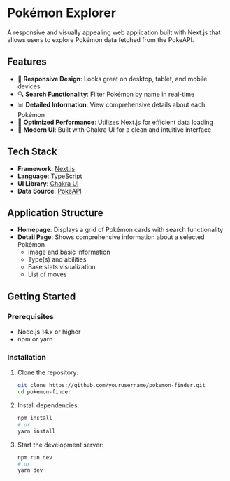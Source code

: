 # Pokémon Explorer

A responsive and visually appealing web application built with Next.js that allows users to explore Pokémon data fetched from the PokeAPI.

## Features

- 📱 **Responsive Design**: Looks great on desktop, tablet, and mobile devices
- 🔍 **Search Functionality**: Filter Pokémon by name in real-time
- 📊 **Detailed Information**: View comprehensive details about each Pokémon
- 🚀 **Optimized Performance**: Utilizes Next.js for efficient data loading
- 🎨 **Modern UI**: Built with Chakra UI for a clean and intuitive interface

## Tech Stack

- **Framework**: [Next.js](https://nextjs.org/)
- **Language**: [TypeScript](https://www.typescriptlang.org/)
- **UI Library**: [Chakra UI](https://chakra-ui.com/)
- **Data Source**: [PokeAPI](https://pokeapi.co/)

## Application Structure

- **Homepage**: Displays a grid of Pokémon cards with search functionality
- **Detail Page**: Shows comprehensive information about a selected Pokémon
  - Image and basic information
  - Type(s) and abilities
  - Base stats visualization
  - List of moves

## Getting Started

### Prerequisites

- Node.js 14.x or higher
- npm or yarn

### Installation

1. Clone the repository:
   ```bash
   git clone https://github.com/yourusername/pokemon-finder.git
   cd pokemon-finder
   ```
2. Install dependencies:
    ```bash
   npm install
    # or
    yarn install
   ```
3. Start the development server:
    ```bash
   npm run dev
    # or
    yarn dev
   ```
